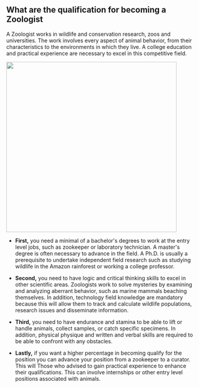 ## What are the qualification for becoming a Zoologist

A Zoologist works in wildlife and conservation research, zoos and universities. The work involves every aspect of animal behavior, from their characteristics to the environments in which they live. A college education and practical experience are necessary to excel in this competitive field.

<img src="https://www.allamericanspeakers.com/blog/wp-content/uploads/2017/10/Jack-Hanna.jpg" width="450"/>

 *  **First,** you need a minimal of a bachelor's degrees to work at the entry level jobs, such as zookeeper or laboratory technician. A master's degree is often necessary to advance in the field.  A Ph.D. is usually a prerequisite to undertake independent field research such as studying wildlife in the Amazon rainforest or working a college professor.

 *  **Second,** you need to have logic and critical thinking skills to excel in other scientific areas. Zoologists work to solve mysteries by examining and analyzing aberrant behavior, such as marine mammals beaching themselves. In addition, technology field knowledge are mandatory because this will allow them to track and calculate wildlife populations, research issues and disseminate information.

 *  **Third,** you need to have endurance and stamina to be able to lift or handle animals, collect samples, or catch specific specimens. In addition, physical physique and written and verbal skills are required to be able to confront with any obstacles.

 *  **Lastly,** if you want a higher percentage in becoming qualify for the position you can advance your position from a zookeeper to a curator. This will Those who advised to gain practical experience to enhance their qualifications. This can involve internships or other entry level positions associated with animals.
